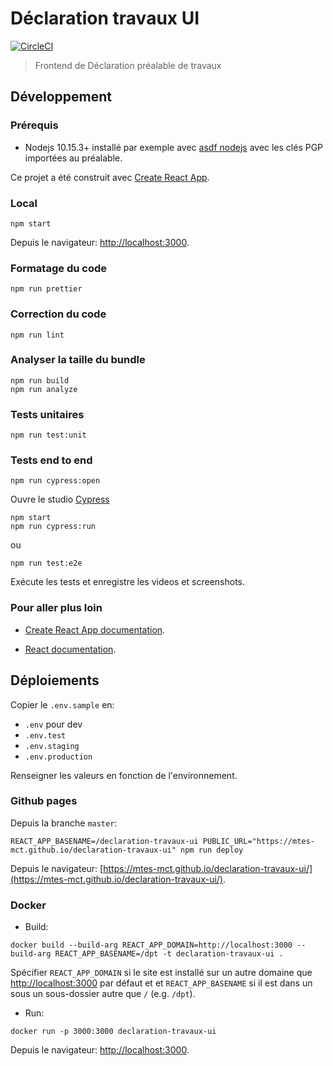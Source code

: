 # Déclaration travaux UI
[![CircleCI](https://circleci.com/gh/MTES-MCT/declaration-travaux-ui/tree/master.svg?style=svg)](https://circleci.com/gh/MTES-MCT/declaration-travaux-ui/tree/master)

> Frontend de Déclaration préalable de travaux

## Développement

### Prérequis

* Nodejs 10.15.3+ installé par exemple avec [asdf nodejs](https://github.com/asdf-vm/asdf-nodejs) avec les clés PGP importées au préalable.

Ce projet a été construit avec [Create React App](https://github.com/facebook/create-react-app).

### Local

```
npm start
```

Depuis le navigateur: [http://localhost:3000](http://localhost:3000).

### Formatage du code

```
npm run prettier
```

### Correction du code

```
npm run lint
```

### Analyser la taille du bundle

```
npm run build
npm run analyze
```

### Tests unitaires

```
npm run test:unit
```

### Tests end to end

```
npm run cypress:open
```

Ouvre le studio [Cypress](https://cypress.io)

```
npm start
npm run cypress:run
```

ou

```
npm run test:e2e
```

Exécute les tests et enregistre les videos et screenshots.

### Pour aller plus loin

* [Create React App documentation](https://facebook.github.io/create-react-app/docs/getting-started).

* [React documentation](https://reactjs.org/).

## Déploiements

Copier le `.env.sample` en:

* `.env` pour dev
* `.env.test`
* `.env.staging`
* `.env.production`

Renseigner les valeurs en fonction de l'environnement.

### Github pages

Depuis la branche `master`:

```
REACT_APP_BASENAME=/declaration-travaux-ui PUBLIC_URL="https://mtes-mct.github.io/declaration-travaux-ui" npm run deploy
```

Depuis le navigateur: [https://mtes-mct.github.io/declaration-travaux-ui/](https://mtes-mct.github.io/declaration-travaux-ui/).

### Docker

* Build:

```
docker build --build-arg REACT_APP_DOMAIN=http://localhost:3000 --build-arg REACT_APP_BASENAME=/dpt -t declaration-travaux-ui .
```

Spécifier `REACT_APP_DOMAIN` si le site est installé sur un autre domaine que [http://localhost:3000](http://localhost:3000) par défaut et et `REACT_APP_BASENAME` si il est dans un sous un sous-dossier autre que `/` (e.g. `/dpt`).

* Run:

```
docker run -p 3000:3000 declaration-travaux-ui
```

Depuis le navigateur: [http://localhost:3000](http://localhost:3000).
